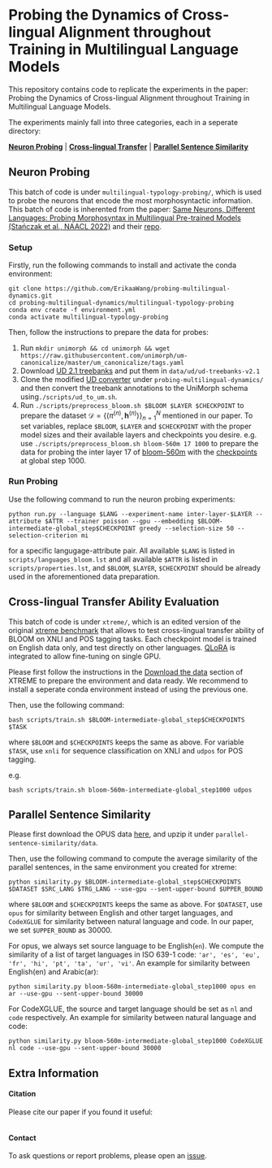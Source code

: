 # Probing the Dynamics of Cross-lingual Alignment throughout Training in Multilingual Language Models

This repository contains code to replicate the experiments in the paper: Probing the Dynamics of Cross-lingual Alignment throughout Training in Multilingual Language Models.

<!-- TODO: add paper link -->

The experiments mainly fall into three categories, each in a seperate directory: 

[**Neuron Probing**](<##neuron-probing>) | [**Cross-lingual Transfer**](##cross-lingual-transfer-ability-evaluation) | [**Parallel Sentence Similarity**](##paralllel-sentence-similarity)

## Neuron Probing
This batch of code is under `multilingual-typology-probing/`, which is used to probe the neurons that encode the most morphosyntactic information. This batch of code is inherented from the paper: [Same Neurons, Different Languages: Probing Morphosyntax in Multilingual Pre-trained Models (Stańczak et al., NAACL 2022)](https://arxiv.org/abs/2205.02023) and their [repo](https://github.com/copenlu/multilingual-typology-probing). 

### Setup
Firstly, run the following commands to install and activate the conda environment:
```
git clone https://github.com/ErikaaWang/probing-multilingual-dynamics.git
cd probing-multilingual-dynamics/multilingual-typology-probing
conda env create -f environment.yml
conda activate multilingual-typology-probing
```

Then, follow the instructions to prepare the data for probes:

1. Run `mkdir unimorph && cd unimorph && wget https://raw.githubusercontent.com/unimorph/um-canonicalize/master/um_canonicalize/tags.yaml`
2. Download [UD 2.1 treebanks](https://universaldependencies.org/) and put them in `data/ud/ud-treebanks-v2.1`
3. Clone the modified [UD converter](https://github.com/ltorroba/ud-compatibility) under `probing-multilingual-dynamics/` and then convert the treebank annotations to the UniMorph schema using`./scripts/ud_to_um.sh`.
4. Run `./scripts/preprocess_bloom.sh $BLOOM $LAYER $CHECKPOINT` to prepare the dataset $\mathcal{D} = \{(\pi^{(n)}, \mathbf{h}^{(n)})\}^{N}_{n=1}$ mentioned in our paper. To set variables, replace `$BLOOM`, `$LAYER` and `$CHECKPOINT` with the proper model sizes and their available layers and checkpoints you desire. e.g. use `./scripts/preprocess_bloom.sh bloom-560m 17 1000` to prepare the data for probing the inter layer 17 of [bloom-560m](https://huggingface.co/bigscience/bloom-560m) with the [checkpoints](https://huggingface.co/bigscience/bloom-560m-intermediate) at global step 1000. 

### Run Probing
Use the following command to run the neuron probing experiments:
```
python run.py --language $LANG --experiment-name inter-layer-$LAYER --attribute $ATTR --trainer poisson --gpu --embedding $BLOOM-intermediate-global_step$CHECKPOINT greedy --selection-size 50 --selection-criterion mi
```

for a specific langugage-attribute pair. All available `$LANG` is listed in `scripts/languages_bloom.lst` and all available `$ATTR` is listed in `scripts/properties.lst`, and `$BLOOM`, `$LAYER`, `$CHECKPOINT` should be already used in the aforementioned data preparation.


## Cross-lingual Transfer Ability Evaluation
This batch of code is under `xtreme/`, which is an edited version of the original [xtreme benchmark](https://github.com/google-research/xtreme) that allows to test cross-lingual transfer ability of BLOOM on XNLI and POS tagging tasks. Each checkpoint model is trained on English data only, and test directly on other languages. [QLoRA](https://arxiv.org/abs/2305.14314) is integrated to allow fine-tuning on single GPU. 

Please first follow the instructions in the [Download the data](https://github.com/ErikaaWang/xtreme?tab=readme-ov-file#download-the-data) section of XTREME to prepare the environment and data ready. We recommend to install a seperate conda environment instead of using the previous one. 

Then, use the following command: 

```
bash scripts/train.sh $BLOOM-intermediate-global_step$CHECKPOINTS $TASK
```
where `$BLOOM` and `$CHECKPOINTS` keeps the same as above. For variable `$TASK`, use `xnli` for sequence classification on XNLI and `udpos` for POS tagging. 

e.g. 
```
bash scripts/train.sh bloom-560m-intermediate-global_step1000 udpos
```

## Parallel Sentence Similarity
Please first download the OPUS data [here](), and upzip it under `parallel-sentence-similarity/data`.

Then, use the following command to compute the average similarity of the parallel sentences, in the same environment you created for xtreme:

```
python similarity.py $BLOOM-intermediate-global_step$CHECKPOINTS $DATASET $SRC_LANG $TRG_LANG --use-gpu --sent-upper-bound $UPPER_BOUND
```
where `$BLOOM` and `$CHECKPOINTS` keeps the same as above. For `$DATASET`, use `opus` for similarity between English and other target languages, and `CodeXGLUE` for similarity between natural language and code. In our paper, we set `$UPPER_BOUND` as 30000. 

For opus, we always set source language to be English(`en`). We compute the similarity of a list of target languages in ISO 639-1 code: `'ar', 'es', 'eu', 'fr', 'hi', 'pt', 'ta', 'ur', 'vi'`.  An example for similarity between English(en) and Arabic(ar):
```
python similarity.py bloom-560m-intermediate-global_step1000 opus en ar --use-gpu --sent-upper-bound 30000
```

For CodeXGLUE, the source and target language should be set as `nl` and `code` respectively. An example for similarity between natural language and code:
```
python similarity.py bloom-560m-intermediate-global_step1000 CodeXGLUE nl code --use-gpu --sent-upper-bound 30000
```


## Extra Information

#### Citation

Please cite our paper if you found it useful:


```
```

#### Contact

To ask questions or report problems, please open an [issue](https://github.com/ErikaaWang/probing-multilingual-dynamics/issues).

